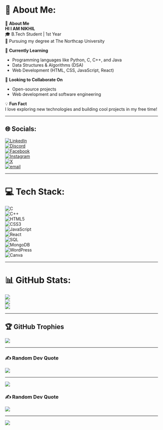 # 💫 About Me:
🚀 **About Me**  
**HI I AM NIKHIL**  
🎓 B.Tech Student | 1st Year  
📍 Pursuing my degree at The Northcap University  

🌱 **Currently Learning**  
- Programming languages like Python, C, C++, and Java  
- Data Structures & Algorithms (DSA)  
- Web Development (HTML, CSS, JavaScript, React)  

🤝 **Looking to Collaborate On**  
- Open-source projects  
- Web development and software engineering  

💡 **Fun Fact**  
I love exploring new technologies and building cool projects in my free time!

---

## 🌐 Socials:
[![LinkedIn](https://img.shields.io/badge/LinkedIn-%230077B5.svg?logo=linkedin&logoColor=white)](https://www.linkedin.com/in/nikhil-kumar-1b7757359/)  
[![Discord](https://img.shields.io/badge/Discord-%237289DA.svg?logo=discord&logoColor=white)](https://discord.gg/nikhildhuria01)  
[![Facebook](https://img.shields.io/badge/Facebook-%231877F2.svg?logo=Facebook&logoColor=white)](https://facebook.com/NikhilDhuria)  
[![Instagram](https://img.shields.io/badge/Instagram-%23E4405F.svg?logo=Instagram&logoColor=white)](https://instagram.com/nikhildhuria01)  
[![X](https://img.shields.io/badge/X-black.svg?logo=X&logoColor=white)](https://x.com/NikhilDhuria01)  
[![email](https://img.shields.io/badge/Email-D14836?logo=gmail&logoColor=white)](mailto:nikhildhuria01@gmail.com)  

---

# 💻 Tech Stack:
![C](https://img.shields.io/badge/C-%2300599C.svg?style=for-the-badge&logo=c&logoColor=white)  
![C++](https://img.shields.io/badge/C++-%2300599C.svg?style=for-the-badge&logo=c%2B%2B&logoColor=white)  
![HTML5](https://img.shields.io/badge/HTML5-%23E34F26.svg?style=for-the-badge&logo=html5&logoColor=white)  
![CSS3](https://img.shields.io/badge/CSS3-%231572B6.svg?style=for-the-badge&logo=css3&logoColor=white)  
![JavaScript](https://img.shields.io/badge/JavaScript-%23F7DF1E.svg?style=for-the-badge&logo=javascript&logoColor=black)  
![React](https://img.shields.io/badge/React-%2320232a.svg?style=for-the-badge&logo=react&logoColor=%2361DAFB)  
![SQL](https://img.shields.io/badge/SQL-%2300C8FF.svg?style=for-the-badge&logo=sqlite&logoColor=white)  
![MongoDB](https://img.shields.io/badge/MongoDB-%2347A248.svg?style=for-the-badge&logo=mongodb&logoColor=white)  
![WordPress](https://img.shields.io/badge/WordPress-%23117AC9.svg?style=for-the-badge&logo=WordPress&logoColor=white)  
![Canva](https://img.shields.io/badge/Canva-%2300C4CC.svg?style=for-the-badge&logo=Canva&logoColor=white)  

---

# 📊 GitHub Stats:
![](https://github-readme-stats.vercel.app/api?username=Nikhildhuria01&theme=dark&hide_border=false&include_all_commits=false&count_private=false)<br/>
![](https://github-readme-streak-stats.herokuapp.com/?user=Nikhildhuria01&theme=dark&hide_border=false)<br/>
![](https://github-readme-stats.vercel.app/api/top-langs/?username=Nikhildhuria01&theme=dark&hide_border=false&include_all_commits=false&count_private=false&layout=compact)

---

## 🏆 GitHub Trophies
![](https://github-profile-trophy.vercel.app/?username=Nikhildhuria01&theme=radical&no-frame=false&no-bg=false&margin-w=4)

---

### ✍️ Random Dev Quote
![](https://quotes-github-readme.vercel.app/api?type=horizontal&theme=radical)

---

[![](https://visitcount.itsvg.in/api?id=Nikhildhuria01&icon=9&color=10)](https://visitcount.itsvg.in)

<!-- Proudly created with GPRM ( https://gprm.itsvg.in ) -->

### ✍️ Random Dev Quote
![](https://quotes-github-readme.vercel.app/api?type=horizontal&theme=radical)

---

[![](https://visitcount.itsvg.in/api?id=Nikhildhuria01&icon=9&color=10)](https://visitcount.itsvg.in)

<!-- Proudly created with GPRM ( https://gprm.itsvg.in ) -->


